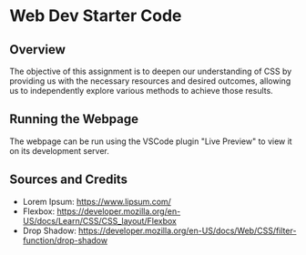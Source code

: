 # Web Dev Starter Code

## Overview

The objective of this assignment is to deepen our understanding of CSS by providing us with the necessary resources and desired outcomes, allowing us to independently explore various methods to achieve those results.

## Running the Webpage

The webpage can be run using the VSCode plugin "Live Preview" to view it on its development server.

## Sources and Credits

- Lorem Ipsum: https://www.lipsum.com/
- Flexbox: https://developer.mozilla.org/en-US/docs/Learn/CSS/CSS_layout/Flexbox
- Drop Shadow: https://developer.mozilla.org/en-US/docs/Web/CSS/filter-function/drop-shadow
